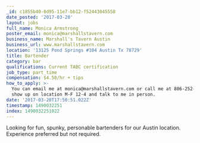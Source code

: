 ```yaml
---
_id: c1855b40-0d95-11e7-bb12-f52443045558
date_posted: '2017-03-20'
layout: jobs
full_name: Monica Armstrong
poster_email: monica@marshallstavern.com
business_name: Marshall's Tavern Austin
business_url: www.marshallstavern.com
location: '13125 Pond Springs #104 Austin Tx 78729'
title: Bartender
category: bar
qualifications: Current TABC certification
job_type: part_time
compensation: $4.50/hr + tips
how_to_apply: >-
  You can email me at monica@marshallstavern.com or call me at 806-252-1968 or
  show up on location M-F 12-4 and talk to me in person.
date: '2017-03-20T17:50:51.022Z'
timestamp: 1490032251
index: 1490032251022
---
```

Looking for fun, spunky, personable bartenders for our Austin location.  Experience preferred but not required.
